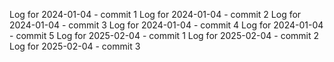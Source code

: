 Log for 2024-01-04 - commit 1
Log for 2024-01-04 - commit 2
Log for 2024-01-04 - commit 3
Log for 2024-01-04 - commit 4
Log for 2024-01-04 - commit 5
Log for 2025-02-04 - commit 1
Log for 2025-02-04 - commit 2
Log for 2025-02-04 - commit 3

